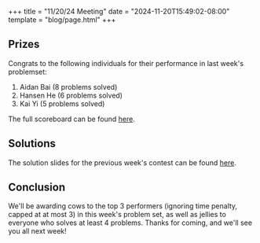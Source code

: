 +++
title = "11/20/24 Meeting"
date = "2024-11-20T15:49:02-08:00"
template = "blog/page.html"
+++

## Prizes

Congrats to the following individuals for their performance in last week's problemset:
1. Aidan Bai (8 problems solved)
2. Hansen He (6 problems solved)
3. Kai Yi (5 problems solved)

The full scoreboard can be found [here](https://codeforces.com/group/t22P8AwpuF/contest/560205/standings/groupmates/true).

## Solutions

The solution slides for the previous week's contest can be found [here](https://docs.google.com/presentation/d/17oNbOHTf9FO1NBZKdY_YoME5a00XXMAajK5XqzeO-ss/edit?usp=sharing).

## Conclusion

We'll be awarding cows to the top 3 performers (ignoring time penalty, capped at at most 3) in this week's problem set, as well as jellies to everyone who solves at least 4 problems.
Thanks for coming, and we'll see you all next week!
